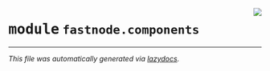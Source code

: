 <!-- markdownlint-disable -->

<a href="https://github.com/khulnasoft/fastnode/blob/main/src/fastnode/components/__init__.py"><img align="right" style="float:right;" src="https://img.shields.io/badge/-source-cccccc?style=flat-square"></a>

# <kbd>module</kbd> `fastnode.components`








---

_This file was automatically generated via [lazydocs](https://github.com/khulnasoft/lazydocs)._
